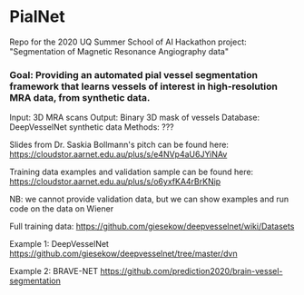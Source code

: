 # PialNet
Repo for the 2020 UQ Summer  School of AI Hackathon project: "Segmentation of Magnetic Resonance Angiography data"

### Goal: Providing an automated pial vessel segmentation framework that learns vessels of interest in high-resolution MRA data, from synthetic data.

Input: 3D MRA scans
Output: Binary 3D mask of vessels
Database: DeepVesselNet synthetic data
Methods: ???

Slides from Dr. Saskia Bollmann's pitch can be found here:
https://cloudstor.aarnet.edu.au/plus/s/e4NVp4aU6JYiNAv

Training data examples and validation sample can be found here:
https://cloudstor.aarnet.edu.au/plus/s/o6yxfKA4rBrKNip

NB: we cannot provide validation data, but we can show examples and run code on the data on Wiener

Full training data:
https://github.com/giesekow/deepvesselnet/wiki/Datasets

Example 1: DeepVesselNet 
https://github.com/giesekow/deepvesselnet/tree/master/dvn

Example 2: BRAVE-NET
https://github.com/prediction2020/brain-vessel-segmentation
